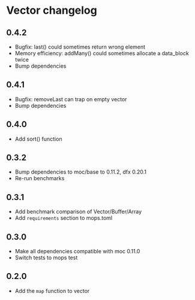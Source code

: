 # Vector changelog

## 0.4.2

* Bugfix: last() could sometimes return wrong element
* Memory efficiency: addMany() could sometimes allocate a data_block twice
* Bump dependencies

## 0.4.1

* Bugfix: removeLast can trap on empty vector
* Bump dependencies

## 0.4.0

* Add sort() function

## 0.3.2

* Bump dependencies to moc/base to 0.11.2, dfx 0.20.1
* Re-run benchmarks

## 0.3.1

* Add benchmark comparison of Vector/Buffer/Array
* Add `requirements` section to mops.toml

## 0.3.0

* Make all dependencies compatible with moc 0.11.0
* Switch tests to mops test

## 0.2.0

* Add the `map` function to vector
